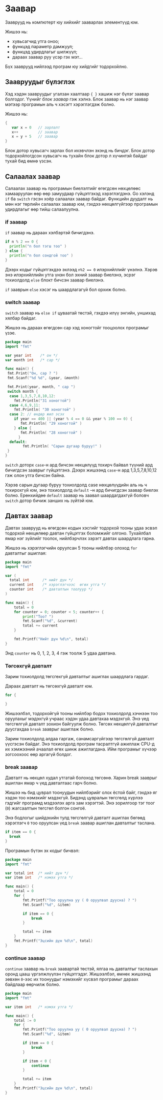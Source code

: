 # Заавар

Зааврууд нь компютерт юу хийхийг зааварлах элементүүд юм.

Жишээ нь:
* хувьсагчид утга оноо;
* функцэд параметр дамжуул;
* функцэд удирдлагыг шилжүүл;
* дараах заавар руу үсэр гэх мэт...

Бүх зааврууд нийлээд програм юу хийдгийг тодорхойлно.

## Заавруудыг бүлэглэх

Хэд хэдэн заавруудыг угалзан хаалтаар `{ }` хашиж нэг бүлэг заавар болгодог. Үүнийг *блок заавар* гэж хэлнэ. Блок заавар нь нэг заавар мэтээр програмын аль ч хэсэгт хэрэглэгдэж болно.

Жишээ нь:

```go
{
   var x = 0   // зарлалт
   x++         // заавар
   x = y + 5   // заавар
}
```
Блок дотор хувьсагч зарлах бол ихэвчлэн эхэнд нь бичдэг. Блок дотор тодорхойлогдсон хувьсагч нь тухайн блок дотор л хүчинтэй байдаг тухай бид өмнө үзсэн.

## Салаалах заавар

Салаалах заавар нь програмын биелэлтийг өгөгдсөн нөхцөлөөс хамааруулан өөр өөр замуудаар гүйцэтгэхэд хэрэглэгдэнэ. Go хэлэнд `if` ба `switch` гэсэн хоёр салаалах заавар байдаг. Функцийн дуудалт нь мөн нэг төрлийн салаалах заавар юм, гэхдээ нөхцөлгүйгээр програмын удирдлагыг өөр тийш салаалуулна.

### if заавар

`if` заавар нь дараах хэлбэртэй бичигдэнэ.

```go
if n % 2 == 0 {
  println("n бол тэгш тоо" )
} else {
  println("n бол сондгой тоо" )
}
```

Дээрх кодыг гүйцэтгэхдээ эхлээд `n%2 == 0` илэрхийллийг үнэлнэ. Хэрэв энэ илэрхийллийн утга үнэн бол эхний заавар биелэнэ, эсрэг тохиолдолд `else` блокт бичсэн заавар биелэнэ.

`if` зааврын `else` хэсэг нь шаардлагагүй бол орхиж болно.

### switch заавар

`switch` заавар нь `else if` цуваатай төстэй, гэхдээ илүү энгийн, уншихад хялбар байдаг.

Жишээ нь дараах өгөгдсөн сар хэд хоногтойг тооцоолох програмыг үзэе.

```go
package main
import "fmt"

var year int  	/* он */
var month int 	/* сар */

func main() {
 fmt.Print("Он, сар ? ")
 fmt.Scanf("%d %d", &year, &month)

 fmt.Print(year, month, " сар ")
 switch month {
  case 1,3,5,7,8,10,12:
	fmt.Println("31 хоногтой")
  case 4,6,9,11:
	fmt.Println( "30 хоногтой" )
  case 2: // өндөр жил эсэх
	if year == 400 || (year % 4 == 0 && year % 100 == 0) {
  	   fmt.Println( "29 хоногтой" )
	} else {
	   fmt.Println( "28 хоногтой" )
      }
  default:
    	fmt.Println( "Сарын дугаар буруу!" )
 }
}
```

`switch` доторх `case`-н ард бичсэн нөхцөлүүд тохирч байвал түүний ард бичигдсэн зааврыг гүйцэтгэнэ. Дээрх жишээнд `case`-н ард 1,3,5,7,8,10,12 гэж олон утга бичсэн байна.

Хэрэв сарын дугаар буруу тохиолдолд case нөхцөлүүдийн аль нь ч тохирохгүй юм, энэ тохиолдолд `default` –н ард бичигдсэн заавар биелэх болно. Ерөнхийдөө `default` заавар нь заавал шаардагдахгүй боловч `switch` дотор бичиж занших нь зүйтэй юм.

## Давтах заавар

Давтах зааврууд нь өгөгдсөн кодын хэсгийг тодорхой тооны удаа эсвэл тодорхой нөхцөлөөр давтан гүйцэтгэх боломжийг олгоно. Тухайлбал ямар нэг зүйлийг тоолох, нийлбэрчлэх зэрэгт давтах шаардлага гарна.

Жишээ нь хэрэглэгчийн оруулсан 5 тооны нийлбэр олоход `for` давталтыг ашиглая:

```go
package main
import "fmt"

var (
  total int      /* нийт дүн */
  current int    /* хэрэглэгчээс  өгөх утга */
  counter int    /* давталтын тоолуур */
)

func main() {
    total = 0
    for counter = 0; counter < 5; counter++ {
        print("Тоо? ")
        fmt.Scanf("%d", &current)
        total += current
    }

    fmt.Printf("Нийт дүн %d\n", total)
}
```

Энд `counter` нь 0, 1, 2, 3, 4 гэж тоолж 5 удаа давтана.

### Төгсөхгүй давталт

Зарим тохиолдолд төгсгөхгүй давталтыг ашиглах шаардлага гардаг.

Дараах давталт нь төгсөхгүй давталт юм.

```go
for {

}
```

Жишээлбэл, тодорхойгүй тооны нийлбэр бодох тохиолдолд хэчнээн тоо оруулахыг мэдэхгүй учраас хэдэн удаа давтахаа мэдэхгүй. Энэ үед төгсгөлгүй давталт зохион байгуулж болно. Төгсөх нөхцөлгүй давталтыг дуусгахдаа `break` зааврыг ашиглаж болно.

Зарим тохиолдолд алдаа гаргаж, санамсаргүйгээр төгсгөлгүй давталт үүсгэсэн байдаг. Энэ тохиолдолд програм тасралтгүй ажиллаж CPU-д их хэмжээний ачаалал өгөх шинж ажиглагдана. Ийм програмыг хүчээр зогсоохоос өөр аргагүй болдог.

### break заавар

Давталт нь нөхцөл худал утгатай болоход төгсөнө. Харин break зааврыг ашиглан ямар ч үед давталтаас гарч болно.

Жишээ нь бид цуврал тоонуудын нийлбэрийг олох ёстой байг, гэхдээ яг хэдэн тоо нэмэхийг мэдэхгүй. Бидэнд цувралын төгсгөлд хүрлээ гэдгийг програмд мэдээлэх арга зам хэрэгтэй. Энэ зорилгоор тэг тоог (`0`) жагсаалтын төгсгөл болгон сонгоё.

Энэ бодлогыг шийдэхийн тулд төгсгөлгүй давталт ашиглах бөгөөд хэрэглэгч `0` тоо оруулсан үед `break` заавар ашиглан давталтыг таслана.

```go
if item == 0 {
  break
}
```

Програмын бүтэн эх кодыг бичвэл:

```go
package main
import "fmt"

var total int  /* нийт дүн */
var item int   /* нэмэх утга */

func main() {
    total = 0
    for {
        fmt.Printf("Тоо оруулна уу ( 0 оруулвал дуусна) ? ")
        fmt.Scanf("%d", &item)

        if item == 0 {
            break
        }

        total += item
    }
    fmt.Printf("Эцсийн дүн %d\n", total)
}
```

### continue заавар

`continue` заавар нь `break` заавартай төстэй, ялгаа нь давталтыг таслахын оронд цааш үргэлжлүүлэн гүйцэтгэдэг. Жишээлбэл, өмнөх жишээнд зөвхөн `0`-ээс их тоонуудыг нэмэхийг хүсвэл програмыг дараах байдлаар өөрчилж болно.

```go
package main
import "fmt"

var item int   /* нэмэх утга */

func main() {
    total := 0
    for {
        fmt.Printf("Тоо оруулна уу ( 0 оруулвал дуусна) ? ")
        fmt.Scanf("%d", &item)

        if item == 0 {
            break
        }

        if item < 0 {
            continue
        }

        total += item
    }
    fmt.Printf("Эцсийн дүн %d\n", total)
}
```


